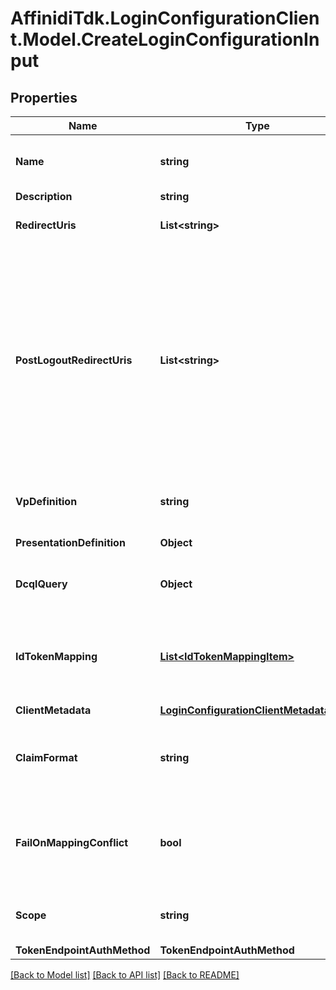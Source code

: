 # AffinidiTdk.LoginConfigurationClient.Model.CreateLoginConfigurationInput

## Properties

Name | Type | Description | Notes
------------ | ------------- | ------------- | -------------
**Name** | **string** | User defined login configuration name | 
**Description** | **string** |  | [optional] 
**RedirectUris** | **List&lt;string&gt;** | OAuth 2.0 Redirect URIs | 
**PostLogoutRedirectUris** | **List&lt;string&gt;** | Post Logout Redirect URIs, Used to redirect the user&#39;s browser to a specified URL after the logout process is complete. Must match the domain, port, scheme of at least one of the registered redirect URIs | [optional] 
**VpDefinition** | **string** | VP definition in JSON stringify format | [optional] 
**PresentationDefinition** | **Object** | Presentation Definition | [optional] 
**DcqlQuery** | **Object** | DCQL query in JSON stringify format | [optional] 
**IdTokenMapping** | [**List&lt;IdTokenMappingItem&gt;**](IdTokenMappingItem.md) | Fields name/path mapping between the vp_token and the id_token | [optional] 
**ClientMetadata** | [**LoginConfigurationClientMetadataInput**](LoginConfigurationClientMetadataInput.md) |  | [optional] 
**ClaimFormat** | **string** | ID token claims output format. Default is array. | [optional] 
**FailOnMappingConflict** | **bool** | Interrupts login process if duplications of data fields names will be found | [optional] [default to true]
**Scope** | **string** | List of groups separated by space | [optional] 
**TokenEndpointAuthMethod** | **TokenEndpointAuthMethod** |  | [optional] 

[[Back to Model list]](../README.md#documentation-for-models) [[Back to API list]](../README.md#documentation-for-api-endpoints) [[Back to README]](../README.md)

